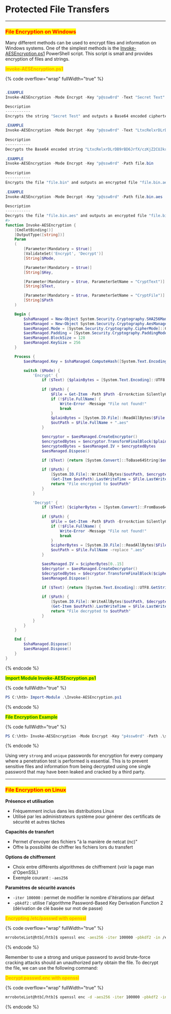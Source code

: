 # Protected File Transfers

***

### <mark style="color:red;">File Encryption on Windows</mark>

Many different methods can be used to encrypt files and information on Windows systems. One of the simplest methods is the [Invoke-AESEncryption.ps1](https://www.powershellgallery.com/packages/DRTools/4.0.2.3/Content/Functions/Invoke-AESEncryption.ps1) PowerShell script. This script is small and provides encryption of files and strings.

<mark style="color:orange;">**Invoke-AESEncryption.ps1**</mark>

{% code overflow="wrap" fullWidth="true" %}
```powershell

.EXAMPLE
Invoke-AESEncryption -Mode Encrypt -Key "p@ssw0rd" -Text "Secret Text" 

Description
-----------
Encrypts the string "Secret Test" and outputs a Base64 encoded ciphertext.
 
.EXAMPLE
Invoke-AESEncryption -Mode Decrypt -Key "p@ssw0rd" -Text "LtxcRelxrDLrDB9rBD6JrfX/czKjZ2CUJkrg++kAMfs="
 
Description
-----------
Decrypts the Base64 encoded string "LtxcRelxrDLrDB9rBD6JrfX/czKjZ2CUJkrg++kAMfs=" and outputs plain text.
 
.EXAMPLE
Invoke-AESEncryption -Mode Encrypt -Key "p@ssw0rd" -Path file.bin
 
Description
-----------
Encrypts the file "file.bin" and outputs an encrypted file "file.bin.aes"
 
.EXAMPLE
Invoke-AESEncryption -Mode Decrypt -Key "p@ssw0rd" -Path file.bin.aes
 
Description
-----------
Decrypts the file "file.bin.aes" and outputs an encrypted file "file.bin"
#>
function Invoke-AESEncryption {
    [CmdletBinding()]
    [OutputType([string])]
    Param
    (
        [Parameter(Mandatory = $true)]
        [ValidateSet('Encrypt', 'Decrypt')]
        [String]$Mode,

        [Parameter(Mandatory = $true)]
        [String]$Key,

        [Parameter(Mandatory = $true, ParameterSetName = "CryptText")]
        [String]$Text,

        [Parameter(Mandatory = $true, ParameterSetName = "CryptFile")]
        [String]$Path
    )

    Begin {
        $shaManaged = New-Object System.Security.Cryptography.SHA256Managed
        $aesManaged = New-Object System.Security.Cryptography.AesManaged
        $aesManaged.Mode = [System.Security.Cryptography.CipherMode]::CBC
        $aesManaged.Padding = [System.Security.Cryptography.PaddingMode]::Zeros
        $aesManaged.BlockSize = 128
        $aesManaged.KeySize = 256
    }

    Process {
        $aesManaged.Key = $shaManaged.ComputeHash([System.Text.Encoding]::UTF8.GetBytes($Key))

        switch ($Mode) {
            'Encrypt' {
                if ($Text) {$plainBytes = [System.Text.Encoding]::UTF8.GetBytes($Text)}
                
                if ($Path) {
                    $File = Get-Item -Path $Path -ErrorAction SilentlyContinue
                    if (!$File.FullName) {
                        Write-Error -Message "File not found!"
                        break
                    }
                    $plainBytes = [System.IO.File]::ReadAllBytes($File.FullName)
                    $outPath = $File.FullName + ".aes"
                }

                $encryptor = $aesManaged.CreateEncryptor()
                $encryptedBytes = $encryptor.TransformFinalBlock($plainBytes, 0, $plainBytes.Length)
                $encryptedBytes = $aesManaged.IV + $encryptedBytes
                $aesManaged.Dispose()

                if ($Text) {return [System.Convert]::ToBase64String($encryptedBytes)}
                
                if ($Path) {
                    [System.IO.File]::WriteAllBytes($outPath, $encryptedBytes)
                    (Get-Item $outPath).LastWriteTime = $File.LastWriteTime
                    return "File encrypted to $outPath"
                }
            }

            'Decrypt' {
                if ($Text) {$cipherBytes = [System.Convert]::FromBase64String($Text)}
                
                if ($Path) {
                    $File = Get-Item -Path $Path -ErrorAction SilentlyContinue
                    if (!$File.FullName) {
                        Write-Error -Message "File not found!"
                        break
                    }
                    $cipherBytes = [System.IO.File]::ReadAllBytes($File.FullName)
                    $outPath = $File.FullName -replace ".aes"
                }

                $aesManaged.IV = $cipherBytes[0..15]
                $decryptor = $aesManaged.CreateDecryptor()
                $decryptedBytes = $decryptor.TransformFinalBlock($cipherBytes, 16, $cipherBytes.Length - 16)
                $aesManaged.Dispose()

                if ($Text) {return [System.Text.Encoding]::UTF8.GetString($decryptedBytes).Trim([char]0)}
                
                if ($Path) {
                    [System.IO.File]::WriteAllBytes($outPath, $decryptedBytes)
                    (Get-Item $outPath).LastWriteTime = $File.LastWriteTime
                    return "File decrypted to $outPath"
                }
            }
        }
    }

    End {
        $shaManaged.Dispose()
        $aesManaged.Dispose()
    }
}
```
{% endcode %}

<mark style="color:green;">**Import Module Invoke-AESEncryption.ps1**</mark>

{% code fullWidth="true" %}
```powershell
PS C:\htb> Import-Module .\Invoke-AESEncryption.ps1
```
{% endcode %}

<mark style="color:green;">**File Encryption Example**</mark>

{% code fullWidth="true" %}
```powershell
PS C:\htb> Invoke-AESEncryption -Mode Encrypt -Key "p4ssw0rd" -Path .\scan-results.txt
```
{% endcode %}

Using very `strong` and `unique` passwords for encryption for every company where a penetration test is performed is essential. This is to prevent sensitive files and information from being decrypted using one single password that may have been leaked and cracked by a third party.

***

### <mark style="color:red;">File Encryption on Linux</mark>

**Présence et utilisation**

* Fréquemment inclus dans les distributions Linux
* Utilisé par les administrateurs système pour générer des certificats de sécurité et autres tâches

**Capacités de transfert**

* Permet d'envoyer des fichiers "à la manière de netcat (nc)"
* Offre la possibilité de chiffrer les fichiers lors du transfert

**Options de chiffrement**

* Choix entre différents algorithmes de chiffrement (voir la page man d'OpenSSL)
* Exemple courant : `-aes256`

**Paramètres de sécurité avancés**

* `-iter 100000` : permet de modifier le nombre d'itérations par défaut
* `-pbkdf2` : utilise l'algorithme Password-Based Key Derivation Function 2 (dérivation de clé basée sur mot de passe)

<mark style="color:orange;">**Encrypting /etc/passwd with openssl**</mark>

{% code overflow="wrap" fullWidth="true" %}
```bash
mrroboteLiot@htb[/htb]$ openssl enc -aes256 -iter 100000 -pbkdf2 -in /etc/passwd -out passwd.enc                           
```
{% endcode %}

Remember to use a strong and unique password to avoid brute-force cracking attacks should an unauthorized party obtain the file. To decrypt the file, we can use the following command:

<mark style="color:orange;">**Decrypt passwd.enc with openssl**</mark>

{% code overflow="wrap" fullWidth="true" %}
```sh
mrroboteLiot@htb[/htb]$ openssl enc -d -aes256 -iter 100000 -pbkdf2 -in passwd.enc -out passwd                    
```
{% endcode %}
